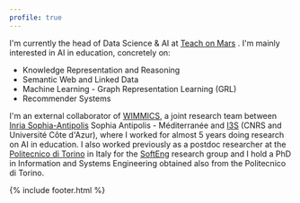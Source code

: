 ```yaml
---
profile: true
---
```


I'm currently the head of Data Science & AI at <i class="fa fa-rocket"></i> [Teach on Mars](https://www.teachonmars.com/) <i class="fa fa-rocket"></i>. I'm  mainly interested in AI in education, concretely on:

- Knowledge Representation and Reasoning
- Semantic Web and Linked Data
- Machine Learning - Graph Representation Learning (GRL)
- Recommender Systems


I'm an external collaborator of [WIMMICS](http://wimmics.inria.fr), a joint research team between [Inria Sophia-Antipolis](http://www.inria.fr/centre/sophia) Sophia Antipolis - Méditerranée and [I3S](https://www.i3s.unice.fr) (CNRS and Université Côte d'Azur), where I worked for almost 5 years doing research on AI in education. I also worked previously as a postdoc researcher at the [Politecnico di Torino](http://www.polito.it) in Italy for the [SoftEng](http://softeng.polito.it) research group and I hold a PhD in Information and Systems Engineering obtained also from the Politecnico di Torino.

{% include footer.html %}
